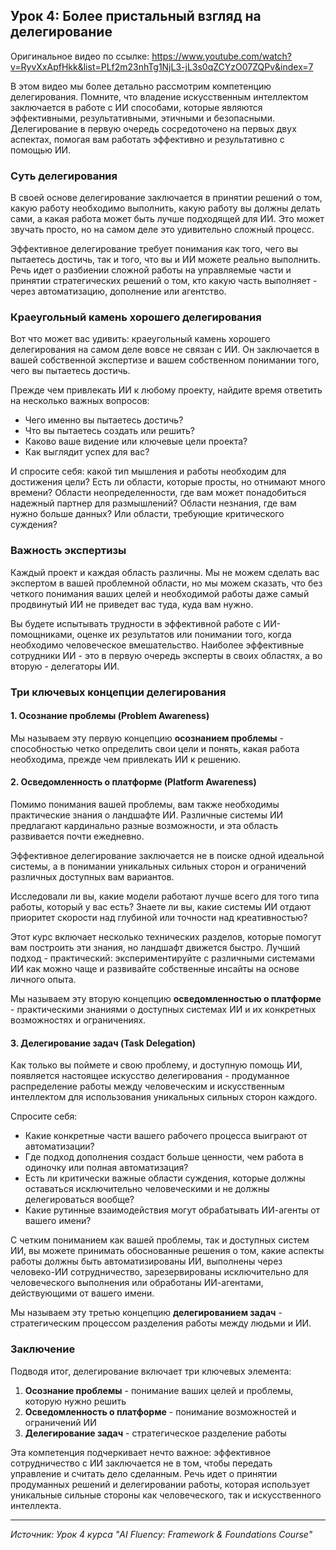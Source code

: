 ## Урок 4: Более пристальный взгляд на делегирование

Оригинальное видео по ссылке: https://www.youtube.com/watch?v=RyvXxApfHkk&list=PLf2m23nhTg1NjL3-jL3s0qZCYzO07ZQPv&index=7

В этом видео мы более детально рассмотрим компетенцию делегирования. Помните, что владение искусственным интеллектом заключается в работе с ИИ способами, которые являются эффективными, результативными, этичными и безопасными. Делегирование в первую очередь сосредоточено на первых двух аспектах, помогая вам работать эффективно и результативно с помощью ИИ.

### Суть делегирования

В своей основе делегирование заключается в принятии решений о том, какую работу необходимо выполнить, какую работу вы должны делать сами, а какая работа может быть лучше подходящей для ИИ. Это может звучать просто, но на самом деле это удивительно сложный процесс.

Эффективное делегирование требует понимания как того, чего вы пытаетесь достичь, так и того, что вы и ИИ можете реально выполнить. Речь идет о разбиении сложной работы на управляемые части и принятии стратегических решений о том, кто какую часть выполняет - через автоматизацию, дополнение или агентство.

### Краеугольный камень хорошего делегирования

Вот что может вас удивить: краеугольный камень хорошего делегирования на самом деле вовсе не связан с ИИ. Он заключается в вашей собственной экспертизе и вашем собственном понимании того, чего вы пытаетесь достичь.

Прежде чем привлекать ИИ к любому проекту, найдите время ответить на несколько важных вопросов:

- Чего именно вы пытаетесь достичь?
- Что вы пытаетесь создать или решить?
- Каково ваше видение или ключевые цели проекта?
- Как выглядит успех для вас?

И спросите себя: какой тип мышления и работы необходим для достижения цели? Есть ли области, которые просты, но отнимают много времени? Области неопределенности, где вам может понадобиться надежный партнер для размышлений? Области незнания, где вам нужно больше данных? Или области, требующие критического суждения?

### Важность экспертизы

Каждый проект и каждая область различны. Мы не можем сделать вас экспертом в вашей проблемной области, но мы можем сказать, что без четкого понимания ваших целей и необходимой работы даже самый продвинутый ИИ не приведет вас туда, куда вам нужно.

Вы будете испытывать трудности в эффективной работе с ИИ-помощниками, оценке их результатов или понимании того, когда необходимо человеческое вмешательство. Наиболее эффективные сотрудники ИИ - это в первую очередь эксперты в своих областях, а во вторую - делегаторы ИИ.

### Три ключевых концепции делегирования

#### 1. Осознание проблемы (Problem Awareness)
Мы называем эту первую концепцию **осознанием проблемы** - способностью четко определить свои цели и понять, какая работа необходима, прежде чем привлекать ИИ к решению.

#### 2. Осведомленность о платформе (Platform Awareness)
Помимо понимания вашей проблемы, вам также необходимы практические знания о ландшафте ИИ. Различные системы ИИ предлагают кардинально разные возможности, и эта область развивается почти ежедневно.

Эффективное делегирование заключается не в поиске одной идеальной системы, а в понимании уникальных сильных сторон и ограничений различных доступных вам вариантов.

Исследовали ли вы, какие модели работают лучше всего для того типа работы, который у вас есть? Знаете ли вы, какие системы ИИ отдают приоритет скорости над глубиной или точности над креативностью?

Этот курс включает несколько технических разделов, которые помогут вам построить эти знания, но ландшафт движется быстро. Лучший подход - практический: экспериментируйте с различными системами ИИ как можно чаще и развивайте собственные инсайты на основе личного опыта.

Мы называем эту вторую концепцию **осведомленностью о платформе** - практическими знаниями о доступных системах ИИ и их конкретных возможностях и ограничениях.

#### 3. Делегирование задач (Task Delegation)
Как только вы поймете и свою проблему, и доступную помощь ИИ, появляется настоящее искусство делегирования - продуманное распределение работы между человеческим и искусственным интеллектом для использования уникальных сильных сторон каждого.

Спросите себя:
- Какие конкретные части вашего рабочего процесса выиграют от автоматизации?
- Где подход дополнения создаст больше ценности, чем работа в одиночку или полная автоматизация?
- Есть ли критически важные области суждения, которые должны оставаться исключительно человеческими и не должны делегироваться вообще?
- Какие рутинные взаимодействия могут обрабатывать ИИ-агенты от вашего имени?

С четким пониманием как вашей проблемы, так и доступных систем ИИ, вы можете принимать обоснованные решения о том, какие аспекты работы должны быть автоматизированы ИИ, выполнены через человеко-ИИ сотрудничество, зарезервированы исключительно для человеческого выполнения или обработаны ИИ-агентами, действующими от вашего имени.

Мы называем эту третью концепцию **делегированием задач** - стратегическим процессом разделения работы между людьми и ИИ.

### Заключение

Подводя итог, делегирование включает три ключевых элемента:
1. **Осознание проблемы** - понимание ваших целей и проблемы, которую нужно решить
2. **Осведомленность о платформе** - понимание возможностей и ограничений ИИ
3. **Делегирование задач** - стратегическое разделение работы

Эта компетенция подчеркивает нечто важное: эффективное сотрудничество с ИИ заключается не в том, чтобы передать управление и считать дело сделанным. Речь идет о принятии продуманных решений и делегировании работы, которая использует уникальные сильные стороны как человеческого, так и искусственного интеллекта.

---
*Источник: Урок 4 курса "AI Fluency: Framework & Foundations Course"*